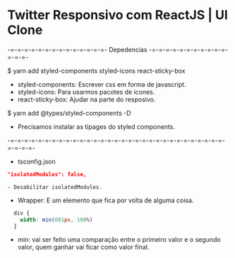 # Twitter Responsivo com ReactJS | UI Clone

-=-=-=-=-=-=-=-=-=-=-=-=-=-=- Depedencias -=-=-=-=-=-=-=-=-=-=-=-=-=-=-

$ yarn add styled-components styled-icons react-sticky-box
  - styled-components: Escrever css em forma de javascript.
  - styled-icons: Para usarmos pacotes de icones.
  - react-sticky-box: Ajudar na parte do resposivo.

$ yarn add @types/styled-components -D
  - Precisamos instalar as tipages do styled components.

-=-=-=-=-=-=-=-=-=-=-=-=-=-=-=-=-=-=-=-=-=-=-=-=-=-=-=-=-=-=-=-=-=-=-=-

 * tsconfig.json
  ```json
  "isolatedModules": false,
  ```
    - Desabilitar isolatedModules.

* Wrapper: E um elemento que fica por volta de alguma coisa.

```css
  div {
    width: min(601px, 100%)
  }
```
  - min: vai ser feito uma comparação entre o primeiro valor e o segundo valor,
  quem ganhar vai ficar como valor final.

